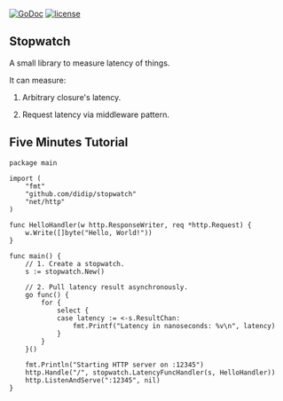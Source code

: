 [![GoDoc](https://godoc.org/github.com/didip/stopwatch?status.svg)](http://godoc.org/github.com/didip/stopwatch)
[![license](http://img.shields.io/badge/license-MIT-red.svg?style=flat)](https://raw.githubusercontent.com/didip/stopwatch/master/LICENSE)

## Stopwatch

A small library to measure latency of things.

It can measure:

1. Arbitrary closure's latency.

2. Request latency via middleware pattern.


## Five Minutes Tutorial
```
package main

import (
    "fmt"
    "github.com/didip/stopwatch"
    "net/http"
)

func HelloHandler(w http.ResponseWriter, req *http.Request) {
    w.Write([]byte("Hello, World!"))
}

func main() {
    // 1. Create a stopwatch.
    s := stopwatch.New()

    // 2. Pull latency result asynchronously.
    go func() {
        for {
            select {
            case latency := <-s.ResultChan:
                fmt.Printf("Latency in nanoseconds: %v\n", latency)
            }
        }
    }()

    fmt.Println("Starting HTTP server on :12345")
    http.Handle("/", stopwatch.LatencyFuncHandler(s, HelloHandler))
    http.ListenAndServe(":12345", nil)
}
```
